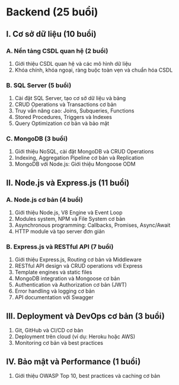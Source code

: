 # Backend (25 buổi)

## I. Cơ sở dữ liệu (10 buổi)

### A. Nền tảng CSDL quan hệ (2 buổi)
1. Giới thiệu CSDL quan hệ và các mô hình dữ liệu
2. Khóa chính, khóa ngoại, ràng buộc toàn vẹn và chuẩn hóa CSDL

### B. SQL Server (5 buổi)
1. Cài đặt SQL Server, tạo cơ sở dữ liệu và bảng
2. CRUD Operations và Transactions cơ bản
3. Truy vấn nâng cao: Joins, Subqueries, Functions
4. Stored Procedures, Triggers và Indexes
5. Query Optimization cơ bản và bảo mật

### C. MongoDB (3 buổi)
1. Giới thiệu NoSQL, cài đặt MongoDB và CRUD Operations
2. Indexing, Aggregation Pipeline cơ bản và Replication
3. MongoDB với Node.js: Giới thiệu Mongoose ODM

## II. Node.js và Express.js (11 buổi)

### A. Node.js cơ bản (4 buổi)
1. Giới thiệu Node.js, V8 Engine và Event Loop
2. Modules system, NPM và File System cơ bản
3. Asynchronous programming: Callbacks, Promises, Async/Await
4. HTTP module và tạo server đơn giản

### B. Express.js và RESTful API (7 buổi)
1. Giới thiệu Express.js, Routing cơ bản và Middleware
2. RESTful API design và CRUD operations với Express
3. Template engines và static files
4. MongoDB integration và Mongoose cơ bản
5. Authentication và Authorization cơ bản (JWT)
6. Error handling và logging cơ bản
7. API documentation với Swagger

## III. Deployment và DevOps cơ bản (3 buổi)

1. Git, GitHub và CI/CD cơ bản
2. Deployment trên cloud (ví dụ: Heroku hoặc AWS)
3. Monitoring cơ bản và best practices

## IV. Bảo mật và Performance (1 buổi)

1. Giới thiệu OWASP Top 10, best practices và caching cơ bản